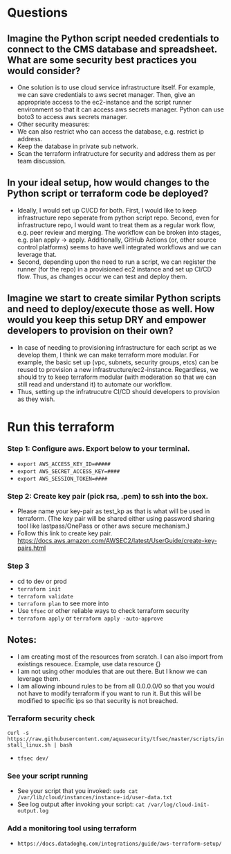
# Questions
## Imagine the Python script needed credentials to connect to the CMS database and spreadsheet. What are some security best practices you would consider?
- One solution is to use cloud service infrastructure itself. For example, we can save credentials to aws secret manager. Then, give an appropriate access to the ec2-instance and the script runner environment so that it can access aws secrets manager. Python can use boto3 to access aws secrets manager.
- Other security measures:
- We can also restrict who can access the database, e.g. restrict ip address.
- Keep the database in private sub network.
- Scan the terraform infratructure for security and address them as per team discussion.

## In your ideal setup, how would changes to the Python script or terraform code be deployed?
- Ideally, I would set up CI/CD for both. First, I would like to keep infrastructure repo seperate from python script repo. Second, even for infrastructure repo, I would want to treat them as a regular work flow, e.g. peer review and merging. The workflow can be broken into stages, e.g. plan apply -> apply. Additionally, GitHub Actions (or, other source control platforms) seems to have well integrated workflows and we can leverage that.
- Second, depending upon the need to run a script, we can register the runner (for the repo) in a provisioned ec2 instance and set up CI/CD flow. Thus, as changes occur we can test and deploy them.

## Imagine we start to create similar Python scripts and need to deploy/execute those as well. How would you keep this setup DRY and empower developers to provision on their own?
- In case of needing to provisioning infrastructure for each script as we develop them, I think we can make terraform more modular. For example, the basic set up (vpc, subnets, security groups, etcs) can be reused to provision a new infrastructure/ec2-instance. Regardless, we should try to keep terraform modular (with moderation so that we can still read and understand it) to automate our workflow.
- Thus, setting up the infratrucutre CI/CD should developers to provision as they wish.


# Run this terraform 

### Step 1: Configure aws. Export below to your terminal.
- `export AWS_ACCESS_KEY_ID=#####`
- `export AWS_SECRET_ACCESS_KEY=####`
- `export AWS_SESSION_TOKEN=####`

### Step 2: Create key pair (pick rsa, .pem) to ssh into the box. 
- Please name your key-pair as test_kp as that is what will be used in terraform. (The key pair will be shared either using password sharing tool like lastpass/OnePass or other aws secure mechanism.)
- Follow this link to create key pair. https://docs.aws.amazon.com/AWSEC2/latest/UserGuide/create-key-pairs.html

### Step 3
- cd to dev or prod
- `terraform init`
- `terraform validate`
- `terraform plan` to see more into
- Use `tfsec` or other reliable ways to check terraform security
- `terraform apply` or `terraform apply -auto-approve`

## Notes:
- I am creating most of the resources from scratch. I can also import from existings resouece. Example, use data resource {}
- I am not using other modules that are out there. But I know we can leverage them.
- I am allowing inbound rules to be from all 0.0.0.0/0 so that you would not have to modify terraform if you want to run it. But this will be modified to specific ips so that security is not breached.

### Terraform security check
`curl -s https://raw.githubusercontent.com/aquasecurity/tfsec/master/scripts/install_linux.sh | bash`
- `tfsec dev/`

### See your script running

- See your script that you invoked: `sudo cat /var/lib/cloud/instances/instance-id/user-data.txt`
- See log output after invoking your script: `cat /var/log/cloud-init-output.log`

### Add a monitoring tool using terraform
- `https://docs.datadoghq.com/integrations/guide/aws-terraform-setup/`